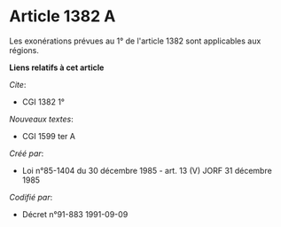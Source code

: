 # Article 1382 A

Les exonérations prévues au 1° de l'article 1382 sont applicables aux régions.

**Liens relatifs à cet article**

_Cite_:

  - CGI 1382 1°

_Nouveaux textes_:

  - CGI 1599 ter A

_Créé par_:

  - Loi n°85-1404 du 30 décembre 1985 - art. 13 (V) JORF 31 décembre 1985

_Codifié par_:

  - Décret n°91-883 1991-09-09

